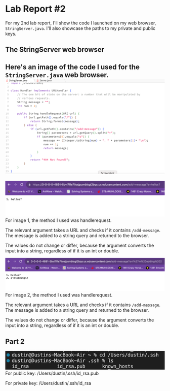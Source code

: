 # Lab Report #2
For my 2nd lab report, I'll show the code I launched on my web browser, ```StringServer.java```. I'll also showcase the paths to my private and public keys.

## The StringServer web browser
Here's an image of the code I used for the ```StringServer.java``` web browser.
![Image](lab2to2.png)
---
![Image](lab2to3.png) 
For image 1, the method I used was handlerequest. 

The relevant argument takes a URL and checks if it contains ```/add-message```. The message is added to a string query and returned to the browser. 

The values do not change or differ, because the argument converts the input into a string, regardless of if it is an int or double.

![Image](lab2to4.png)
For image 2, the method I used was handlerequest. 

The relevant argument takes a URL and checks if it contains ```/add-message```. The message is added to a string query and returned to the browser. 

The values do not change or differ, because the argument converts the input into a string, regardless of if it is an int or double.


## Part 2
![Image](lab2to5.png)
For public key:
/Users/dustin/.ssh/id_rsa.pub

For private key:
/Users/dustin/.ssh/id_rsa
